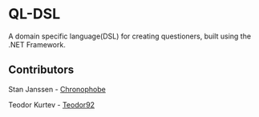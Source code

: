 # QL-DSL
A domain specific language(DSL) for creating questioners, built using the .NET Framework.
## Contributors

Stan Janssen - [Chronophobe](https://github.com/Chronophobe)

Teodor Kurtev - [Teodor92](https://github.com/Teodor92)